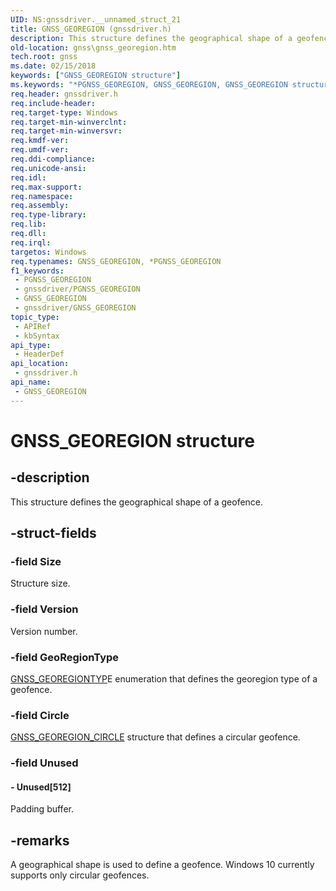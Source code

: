 ```yaml
---
UID: NS:gnssdriver.__unnamed_struct_21
title: GNSS_GEOREGION (gnssdriver.h)
description: This structure defines the geographical shape of a geofence.
old-location: gnss\gnss_georegion.htm
tech.root: gnss
ms.date: 02/15/2018
keywords: ["GNSS_GEOREGION structure"]
ms.keywords: "*PGNSS_GEOREGION, GNSS_GEOREGION, GNSS_GEOREGION structure [Sensor Devices], PGNSS_GEOREGION, PGNSS_GEOREGION structure pointer [Sensor Devices], gnss.gnss_georegion, gnssdriver/GNSS_GEOREGION, gnssdriver/PGNSS_GEOREGION"
req.header: gnssdriver.h
req.include-header: 
req.target-type: Windows
req.target-min-winverclnt: 
req.target-min-winversvr: 
req.kmdf-ver: 
req.umdf-ver: 
req.ddi-compliance: 
req.unicode-ansi: 
req.idl: 
req.max-support: 
req.namespace: 
req.assembly: 
req.type-library: 
req.lib: 
req.dll: 
req.irql: 
targetos: Windows
req.typenames: GNSS_GEOREGION, *PGNSS_GEOREGION
f1_keywords:
 - PGNSS_GEOREGION
 - gnssdriver/PGNSS_GEOREGION
 - GNSS_GEOREGION
 - gnssdriver/GNSS_GEOREGION
topic_type:
 - APIRef
 - kbSyntax
api_type:
 - HeaderDef
api_location:
 - gnssdriver.h
api_name:
 - GNSS_GEOREGION
---
```


# GNSS_GEOREGION structure


## -description

This structure defines the geographical shape of  a geofence.

## -struct-fields

### -field Size

Structure size.

### -field Version

Version number.

### -field GeoRegionType

<a href="/windows-hardware/drivers/ddi/gnssdriver/ne-gnssdriver-gnss_georegiontype">GNSS_GEOREGIONTYP</a>E enumeration that defines the georegion type of a geofence.

### -field Circle

<a href="/windows-hardware/drivers/ddi/gnssdriver/ns-gnssdriver-gnss_georegion_circle">GNSS_GEOREGION_CIRCLE</a> structure that defines a circular geofence.

### -field Unused

 




#### - Unused[512]

Padding buffer.

## -remarks

A geographical shape is used to define a geofence.  Windows 10 currently supports only circular geofences.
